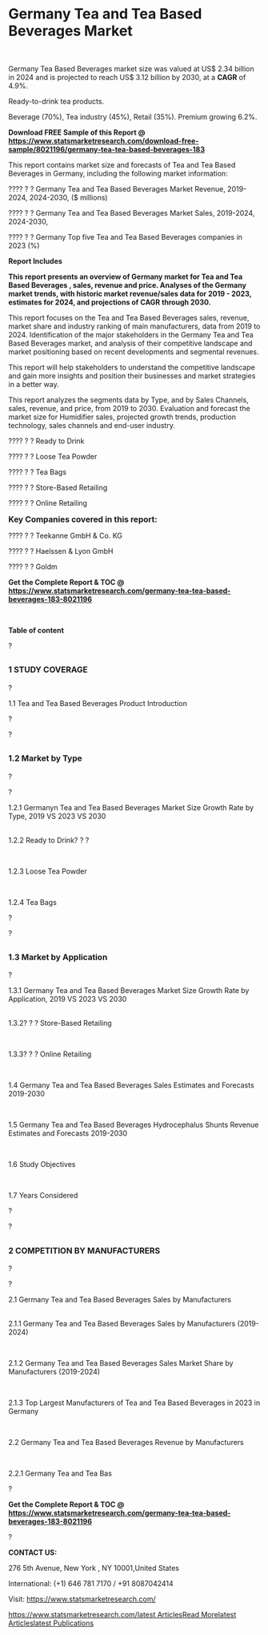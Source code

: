<h1>Germany Tea and Tea Based Beverages Market</h1><br/><p>Germany Tea Based Beverages market size was valued at US$ 2.34 billion in 2024 and is projected to reach US$ 3.12 billion by 2030, at a <strong>CAGR</strong> of 4.9%.</p>
 
 
 
 <p>Ready-to-drink tea products.</p>
 
 
 
 <p>Beverage (70%), Tea industry (45%), Retail (35%). Premium growing 6.2%.</p>
 
 
 
 <p><strong>Download FREE Sample of this Report @ <a href="https://www.statsmarketresearch.com/download-free-sample/8021196/germany-tea-tea-based-beverages-183">https://www.statsmarketresearch.com/download-free-sample/8021196/germany-tea-tea-based-beverages-183</a></strong></p>
 
 
 
 <p>This report contains market size and forecasts of Tea and Tea Based Beverages in Germany, including the following market information:</p>
 
 
 
 <p>???? ? ? Germany Tea and Tea Based Beverages Market Revenue, 2019-2024, 2024-2030, ($ millions)</p>
 
 
 
 <p>???? ? ? Germany Tea and Tea Based Beverages Market Sales, 2019-2024, 2024-2030,</p>
 
 
 
 <p>???? ? ? Germany Top five Tea and Tea Based Beverages companies in 2023 (%)</p>
 
 
 
 <p><strong>Report Includes</strong></p>
 
 
 
 <p><strong>This report presents an overview of Germany market for Tea and Tea Based Beverages , sales, revenue and price. Analyses of the Germany market trends, with historic market revenue/sales data for 2019 - 2023, estimates for 2024, and projections of <strong>CAGR</strong> through 2030.</strong></p>
 
 
 
 <p>This report focuses on the Tea and Tea Based Beverages sales, revenue, market share and industry ranking of main manufacturers, data from 2019 to 2024. Identification of the major stakeholders in the Germany Tea and Tea Based Beverages market, and analysis of their competitive landscape and market positioning based on recent developments and segmental revenues.</p>
 
 
 
 <p>This report will help stakeholders to understand the competitive landscape and gain more insights and position their businesses and market strategies in a better way.</p>
 
 
 
 <p>This report analyzes the segments data by Type, and by Sales Channels, sales, revenue, and price, from 2019 to 2030. Evaluation and forecast the market size for Humidifier sales, projected growth trends, production technology, sales channels and end-user industry.</p>
 
 
 
 <p>???? ? ? Ready to Drink</p>
 
 
 
 <p>???? ? ? Loose Tea Powder</p>
 
 
 
 <p>???? ? ? Tea Bags</p>
 
 
 
 <p>???? ? ? Store-Based Retailing</p>
 
 
 
 <p>???? ? ? Online Retailing</p>
 
 
 
 <p><span style="font-size:16px"><strong>Key Companies covered in this report:</strong></span></p>
 
 
 
 <p>???? ? ? Teekanne GmbH & Co. KG</p>
 
 
 
 <p>???? ? ? Haelssen & Lyon GmbH</p>
 
 
 
 <p>???? ? ? Goldm</p>
 
 
 
 <div><b>Get the Complete Report & TOC @ <a href="https://www.statsmarketresearch.com/germany-tea-tea-based-beverages-183-8021196">https://www.statsmarketresearch.com/germany-tea-tea-based-beverages-183-8021196</a></b></div>
 
 
 
 <p><br />
 
 <b>Table of content</b></p>
 
 
 
 <p>? </p>
 
 
 
 <h2><span style="font-size:16px"><strong>1 STUDY COVERAGE</strong></span></h2>
 
 
 
 <p>? </p>
 
 
 
 <p>1.1 Tea and Tea Based Beverages Product Introduction</p>
 
 
 
 <p>? </p>
 
 
 
 <p>? </p>
 
 
 
 <h2><span style="font-size:16px"><strong>1.2 Market by Type</strong></span></h2>
 
 
 
 <p>? </p>
 
 
 
 <p>? </p>
 
 
 
 <p>1.2.1 Germanyn Tea and Tea Based Beverages Market Size Growth Rate by Type, 2019 VS 2023 VS 2030<br />
 
 <br />
 
 1.2.2 Ready to Drink? ? ? <br />
 
 <br />
 
 1.2.3 Loose Tea Powder<br />
 
 <br />
 
 1.2.4 Tea Bags<br />
 
 ? </p>
 
 
 
 <p>? </p>
 
 
 
 <h2><span style="font-size:16px"><strong>1.3 Market by Application</strong></span></h2>
 
 
 
 <p>? </p>
 
 
 
 <p>1.3.1 Germany Tea and Tea Based Beverages Market Size Growth Rate by Application, 2019 VS 2023 VS 2030<br />
 
 <br />
 
 1.3.2? ? ? Store-Based Retailing<br />
 
 <br />
 
 1.3.3? ? ? Online Retailing<br />
 
 <br />
 
 1.4 Germany Tea and Tea Based Beverages Sales Estimates and Forecasts 2019-2030<br />
 
 <br />
 
 1.5 Germany Tea and Tea Based Beverages Hydrocephalus Shunts Revenue Estimates and Forecasts 2019-2030<br />
 
 <br />
 
 1.6 Study Objectives<br />
 
 <br />
 
 1.7 Years Considered</p>
 
 
 
 <p>? </p>
 
 
 
 <p>? </p>
 
 
 
 <h2><span style="font-size:16px"><strong>2 COMPETITION BY MANUFACTURERS</strong></span></h2>
 
 
 
 <p>? </p>
 
 
 
 <p>? </p>
 
 
 
 <p>2.1 Germany Tea and Tea Based Beverages Sales by Manufacturers<br />
 
 <br />
 
 2.1.1 Germany Tea and Tea Based Beverages Sales by Manufacturers (2019-2024)<br />
 
 <br />
 
 2.1.2 Germany Tea and Tea Based Beverages Sales Market Share by Manufacturers (2019-2024)<br />
 
 <br />
 
 2.1.3 Top Largest Manufacturers of Tea and Tea Based Beverages in 2023 in Germany<br />
 
 <br />
 
 2.2 Germany Tea and Tea Based Beverages Revenue by Manufacturers<br />
 
 <br />
 
 2.2.1 Germany Tea and Tea Bas</p>
 
 
 
 <p>? </p>
 
 
 
 <div><b>Get the Complete Report & TOC @ <a href="https://www.statsmarketresearch.com/germany-tea-tea-based-beverages-183-8021196">https://www.statsmarketresearch.com/germany-tea-tea-based-beverages-183-8021196</a></b></div>
 
 
 
 <p>? </p>
 
 
 
 <p><b>CONTACT US:</b><br />
 
 276 5th Avenue, New York , NY 10001,United States<br />
 
 International: (+1) 646 781 7170 / +91 8087042414<br />
 
 Visit: <a href="https://www.statsmarketresearch.com/">https://www.statsmarketresearch.com/</a><br />
 
 <a href="https://gyeongbokgung.com">https://www.statsmarketresearch.com/</a><a href="https://hallyeomaritime.com">latest Articles</a><a href="https://jingwansa.com">Read More</a><a href="https://nguoiviet.jp/">latest Articles</a><a href="https://www.intelmarketresearch.com/">latest Publications</a></p>